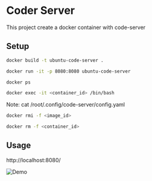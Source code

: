 # Coder Server

This project create a docker container with code-server


## Setup
```bash
docker build -t ubuntu-code-server .
```

```bash
docker run -it -p 8080:8080 ubuntu-code-server
```

```bash
docker ps 
```

```bash
docker exec -it <container_id> /bin/bash
```
Note: cat /root/.config/code-server/config.yaml

```bash
docker rmi -f <image_id>
```
```bash
docker rm -f <container_id>
```


## Usage
http://localhost:8080/

![Demo](https://github.com/pilarcode/code-server-lab/blob/feature/secret/images/demo2.png)

